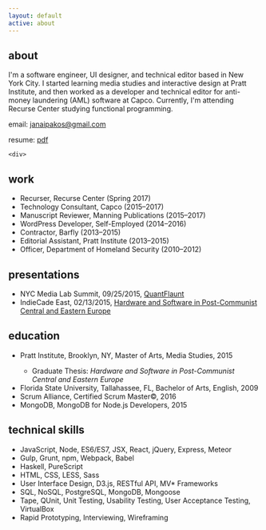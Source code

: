 ```yaml
---
layout: default
active: about
---
```

<div class="page-section short">
    <div class="container flex">
            <div>

<h2>about</h2>
    <p>I'm a software engineer, UI designer, and technical editor based in New York City. I started learning media studies and interactive design at Pratt Institute, and then worked as a developer and technical editor for anti-money laundering (AML) software at Capco. Currently, I'm attending Recurse Center studying functional programming.</p>
    <p class="about-contact">email:
        <a href="mailto:janaipakos@gmail.com" class="link" title="Open email window">janaipakos@gmail.com</a><p>
    <p class="about-contact">resume:
        <a href="./resumes/james_anaipakos_cv.pdf" class="link" title="pdf resume">pdf</a>
    </p>

    <div>

<h2>work</h2>
    <ul>
        <li>Recurser, Recurse Center (Spring 2017)</li>
        <li>Technology Consultant, Capco (2015–2017)</li>
        <li>Manuscript Reviewer, Manning Publications (2015–2017)</li>
        <li>WordPress Developer, Self-Employed (2014–2016)</li>
        <li>Contractor, Barfly (2013–2015)</li>
        <li>Editorial Assistant, Pratt Institute (2013–2015)</li>
        <li>Officer, Department of Homeland Security (2010–2012)</li>
    </ul>

<h2>presentations</h2>
    <ul>
        <li>NYC Media Lab Summit, 09/25/2015, <a class="link"  href='https://jamesanaipakos.com/Quant-Flaunt/'>QuantFlaunt</a></li>
        <li>IndieCade East, 02/13/2015, <a class="link" href='https://vimeo.com/120022906'>Hardware and Software in Post-Communist Central and Eastern Europe</a></li>
    </ul>

<h2>education</h2>
    <ul>
        <li>Pratt Institute, Brooklyn, NY, Master of Arts, Media Studies, 2015</li>
        <ul><li>Graduate Thesis: <em>Hardware and Software in Post-Communist Central and Eastern Europe</em></li></ul>
        <li>Florida State University, Tallahassee, FL, Bachelor of Arts, English, 2009</li>
         <li>Scrum Alliance, Certified Scrum Master©, 2016</li>
        <li>MongoDB, MongoDB for Node.js Developers, 2015</li>
    </ul>

<h2>technical skills</h2>
    <ul>
        <li>JavaScript, Node, ES6/ES7, JSX, React, jQuery, Express, Meteor</li>
        <li>Gulp, Grunt, npm, Webpack, Babel</li>
        <li>Haskell, PureScript</li>
        <li>HTML, CSS, LESS, Sass</li>       
        <li>User Interface Design, D3.js, RESTful API, MV* Frameworks</li>
        <li>SQL, NoSQL, PostgreSQL, MongoDB, Mongoose</li>
        <li>Tape, QUnit, Unit Testing, Usability Testing, User Acceptance Testing, VirtualBox</li>
        <li>Rapid Prototyping, Interviewing, Wireframing</li>
    </ul>
</div>
